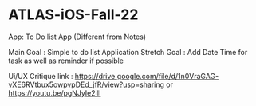 # ATLAS-iOS-Fall-22

App: To Do list App (Different from Notes)

Main Goal : Simple to do list Application 
Stretch Goal : Add Date Time for task as well as reminder if possible

Ui/UX Critique link : https://drive.google.com/file/d/1n0VraGAG-vXE6RVtbux5owpvpDEd_jfR/view?usp=sharing
                 or   https://youtu.be/pgNJyIe2iII
                 

